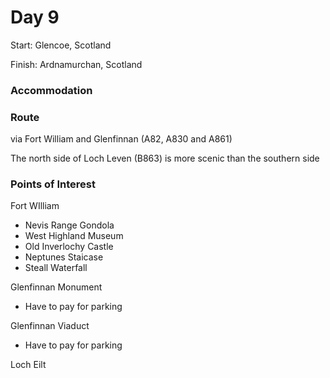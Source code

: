 # Day 9

Start: Glencoe, Scotland

Finish: Ardnamurchan, Scotland

### Accommodation

### **Route**

via Fort William and Glenfinnan \(A82, A830 and A861\)

The north side of Loch Leven \(B863\) is more scenic than the southern side

### Points of Interest 

Fort WIlliam

* Nevis Range Gondola
* West Highland Museum
* Old Inverlochy Castle
* Neptunes Staicase
* Steall Waterfall

Glenfinnan Monument

* Have to pay for parking

Glenfinnan Viaduct

* Have to pay for parking

Loch Eilt



